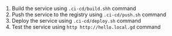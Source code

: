 1. Build the service using `.ci-cd/build.shh`  command
1. Push the service to the registry using `.ci-cd/push.sh` command
1. Deploy the service using `.ci-cd/deploy.sh` command
1. Test the service using `http http://hello.local.gd` command